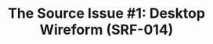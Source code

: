 ---
inv_num: 2013-117
add_credit:
url: 2013-117-the-source-desktop-wireform
title: 'The Source Issue #1: Desktop Wireform (SRF-014)'
year: '2013'
display_year: '2013'
medium: Zine
dims: 11 x 8.5
pitch: Source code for “Desktop Wireform” sculpture printed on archival inks and paper,
  footnoted with artist txt, writing, poetry, whatevz, etc, etc, etc,,,,,,,
ps:
live_url:
youtube:
related_code: https://github.com/coryarcangel/Desktop-Wireform
subheading:
download: the-source-desktop-wireform-2013-117-digital-master-ih.pdf
commission: Creative Capital
layout: things-i-made
---